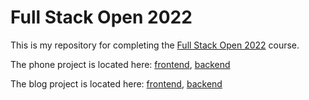 # Full Stack Open 2022

This is my repository for completing the [Full Stack Open 2022](https://fullstackopen.com/en/) course.

The phone project is located here: [frontend](https://github.com/winstoncooke/fullstackopen-phone-frontend), [backend](https://github.com/winstoncooke/fullstackopen-phone-backend)

The blog project is located here: [frontend](https://github.com/winstoncooke/fullstackopen-blog-frontend), [backend](https://github.com/winstoncooke/fullstackopen-blog-backend)
